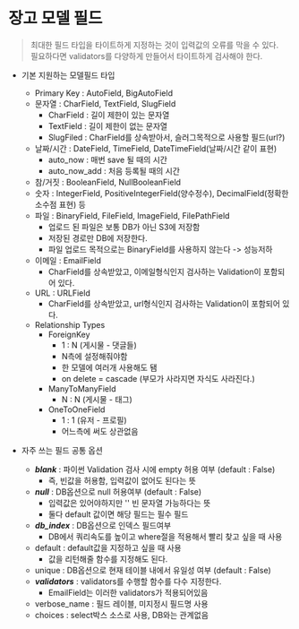 # 장고 모델 필드

> 최대한 필드 타입을 타이트하게 지정하는 것이 입력값의 오류를 막을 수 있다.<br>
> 필요하다면 validators를 다양하게 만들어서 타이트하게 검사해야 한다.

- 기본 지원하는 모델필드 타입
    - Primary Key : AutoField, BigAutoField
    - 문자열 : CharField, TextField, SlugField
        - CharField : 길이 제한이 있는 문자열
        - TextField : 길이 제한이 없는 문자열
        - SlugFiled : CharField를 상속받아서, 슬러그목적으로 사용할 필드(url?)
    - 날짜/시간 : DateField, TimeField, DateTimeField(날짜/시간 같이 표현)
        - auto_now : 매번 save 될 때의 시간
        - auto_now_add : 처음 등록될 때의 시간
    - 참/거짓 : BooleanField, NullBooleanField
    - 숫자 : IntegerField, PositiveIntegerField(양수정수), DecimalField(정확한 소수점 표현) 등
    - 파일 : BinaryField, FileField, ImageField, FilePathField
        - 업로드 된 파일은 보통 DB가 아닌 S3에 저장함
        - 저장된 경로만 DB에 저장한다.
        - 파일 업로드 목적으로는 BinaryField를 사용하지 않는다 -> 성능저하
    - 이메일 : EmailField
        - CharField를 상속받았고, 이메일형식인지 검사하는 Validation이 포함되어 있다.
    - URL : URLField
        - CharField를 상속받았고, url형식인지 검사하는 Validation이 포함되어 있다.
    - Relationship Types
        - ForeignKey
            - 1 : N (게시물 - 댓글들)
            - N측에 설정해줘야함
            - 한 모델에 여러개 사용해도 됌
            - on delete = cascade (부모가 사라지면 자식도 사라진다.)
        - ManyToManyField
            - N : N (게시물 - 태그)
        - OneToOneField
            - 1 : 1 (유저 - 프로필)
            - 어느측에 써도 상관없음
            
- 자주 쓰는 필드 공통 옵션
    - ***blank*** : 파이썬 Validation 검사 시에 empty 허용 여부 (default : False)
        - 즉, 빈값을 허용함, 입력값이 없어도 된다는 뜻
    - ***null*** : DB옵션으로 null 허용여부 (default : False)
        - 입력값은 있어야하지만 '' 빈 문자열 가능하다는 뜻
        - 둘다 default 값이면 해당 필드는 필수 필드
    - ***db_index*** : DB옵션으로 인덱스 필드여부
        - DB에서 쿼리속도를 높이고 where절을 적용해서 빨리 찾고 싶을 때 사용
    - default : default값을 지정하고 싶을 때 사용
        - 값을 리턴해줄 함수를 지정해도 된다.
    - unique : DB옵션으로 현재 테이블 내에서 유일성 여부 (default : False)
    - ***validators*** : validators를 수행할 함수를 다수 지정한다.
        - EmailField는 이러한 validators가 적용되어있음
    - verbose_name : 필드 레이블, 미지정시 필드명 사용
    - choices : select박스 소스로 사용, DB와는 관계없음
